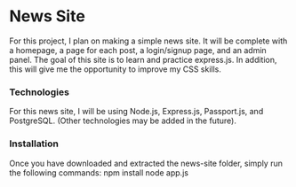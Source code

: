 # News Site
For this project, I plan on making a simple news site. It will be complete with a homepage, a page for each post, a login/signup page, and an admin panel. The goal of this site is to learn and practice express.js. In addition, this will give me the opportunity to improve my CSS skills. 

### Technologies
For this news site, I will be using Node.js, Express.js, Passport.js, and PostgreSQL. (Other technologies may be added in the future).

### Installation
Once you have downloaded and extracted the news-site folder, simply run the following commands:
npm install
node app.js
